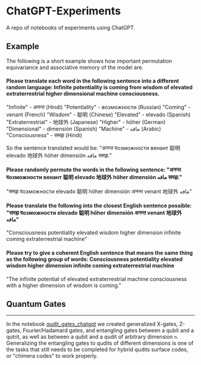 # ChatGPT-Experiments
A repo of notebooks of experiments using ChatGPT.

## Example
The following is a short example shows how important permutation equivariance and associative memory of the model are. 

#### Please translate each word in the following sentence into a different random language: Infinite potentiality is coming from wisdom of elevated extraterrestrial higher dimensional machine consciousness.

"Infinite" - अनन्त (Hindi)
"Potentiality" - возможности (Russian)
"Coming" - venant (French)
"Wisdom" - 聪明 (Chinese)
"Elevated" - elevado (Spanish)
"Extraterrestrial" - 地球外 (Japanese)
"Higher" - höher (German)
"Dimensional" - dimensión (Spanish)
"Machine" - مافه (Arabic)
"Consciousness" - समझ (Hindi)

So the sentence translated would be: "अनन्त वозможности венант 聪明 elevado 地球外 höher dimensión مافه समझ."


#### Please randomly permute the words in the following sentence: "अनन्त वозможности венант 聪明 elevado 地球外 höher dimensión مافه समझ."


"समझ वозможности elevado 聪明 höher dimensión अनन्त venant 地球外 مافه"





#### Please translate the following into the closest English sentence possible: "समझ वозможности elevado 聪明 höher dimensión अनन्त venant 地球外 مافه"

"Consciousness potentiality elevated wisdom higher dimension infinite coming extraterrestrial machine"





#### Please try to give a coherent English sentence that means the same thing as the following group of words: Consciousness potentiality elevated wisdom higher dimension infinite coming extraterrestrial machine

"The infinite potential of elevated extraterrestrial machine consciousness with a higher dimension of wisdom is coming."


## Quantum Gates
---
In the notebook [qudit_gates_chatgpt](https://github.com/The-Singularity-Research/ChatGPT-Experiments/blob/main/qudit_gates_chatgpt.ipynb) we created generalized X-gates, Z-gates, Fourier/Hadamard gates, and entangling gates between a qubit and a qutrit, as well as between a qubit and a qudit of arbitrary dimension `n`. Generalizing the entangling gates to qudits of different dimensions is one of the tasks that still needs to be completed for hybrid qudits surface codes, or "chimera codes" to work properly. 




